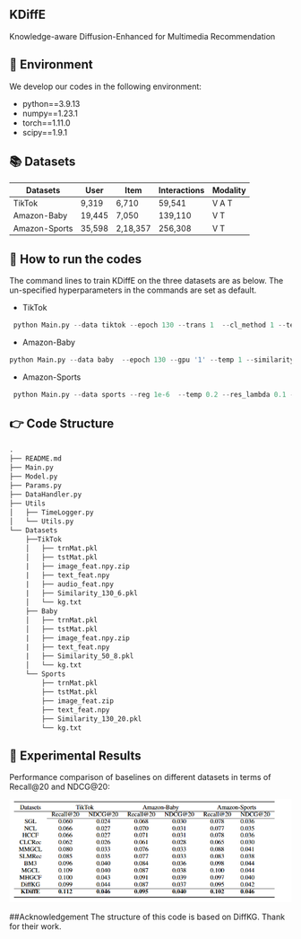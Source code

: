 ## KDiffE
Knowledge-aware Diffusion-Enhanced for Multimedia Recommendation
## 📝 Environment

We develop our codes in the following environment:

- python==3.9.13
- numpy==1.23.1
- torch==1.11.0
- scipy==1.9.1

## 📚 Datasets

| Datasets          | User        | Item      | Interactions | Modality      |
| ------------------- | --------------- |-----------| ---------------- |---------------|
| TikTok             | 9,319          | 6,710   |59,541          | V     A     T |
| Amazon-Baby            | 19,445         | 7,050    | 139,110           | V    T        |
| Amazon-Sports       | 35,598       | 2,18,357 | 256,308        | V  T          |

## 🚀 How to run the codes

The command lines to train KDiffE on the three datasets are as below. The un-specified hyperparameters in the commands are set as default.

- TikTok 

```python
 python Main.py --data tiktok --epoch 130 --trans 1  --cl_method 1 --temp 0.7 --similarity '130_6' --epsilon 0.9 --gpu '4' --step 10 --e_loss 0.7

```

- Amazon-Baby 

```python
python Main.py --data baby  --epoch 130 --gpu '1' --temp 1 --similarity '50_8' --epsilon 0.6 --ssl_reg 0.1 --step 10 --e_loss 0.9 --keepRate 1 --q 1

```

- Amazon-Sports

```python
 python Main.py --data sports --reg 1e-6  --temp 0.2 --res_lambda 0.1 --keepRate 1 --trans 1 --epoch 130 --gpu '0' --similarity '130_20' --epsilon 1 --e_loss 0.5 --q 2 --step 10
```

## 👉 Code Structure

```
.
├── README.md
├── Main.py
├── Model.py
├── Params.py
├── DataHandler.py
├── Utils
│   ├── TimeLogger.py
│   └── Utils.py
└── Datasets
    ├──TikTok 
    │   ├── trnMat.pkl
    │   ├── tstMat.pkl
    |   ├── image_feat.npy.zip
    |   ├── text_feat.npy
    |   ├── audio_feat.npy
    |   ├── Similarity_130_6.pkl
    │   └── kg.txt
    ├── Baby 
    │   ├── trnMat.pkl
    │   ├── tstMat.pkl
    |   ├── image_feat.npy.zip
    |   ├── text_feat.npy
    |   ├── Similarity_50_8.pkl
    │   └── kg.txt
    └── Sports
        ├── trnMat.pkl
        ├── tstMat.pkl
        ├── image_feat.zip
        ├── text_feat.npy
        ├── Similarity_130_20.pkl
        └── kg.txt
```

## 🎯 Experimental Results

Performance comparison of baselines on different datasets in terms of Recall@20 and NDCG@20:

![](./result.png)

##Acknowledgement
The structure of this code is based on DiffKG. Thank for their work.



